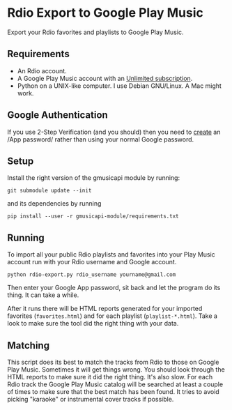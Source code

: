 Rdio Export to Google Play Music
================================

Export your Rdio favorites and playlists to Google Play Music.


Requirements
------------
 * An Rdio account.
 * A Google Play Music account with an [Unlimited subscription](https://support.google.com/googleplay/answer/3139566).
 * Python on a UNIX-like computer. I use Debian GNU/Linux. A Mac might work.

Google Authentication
---------------------
If you use 2-Step Verification (and you should) then you need to 
[create](https://security.google.com/settings/security/apppasswords) an /App password/ rather than using your normal 
Google password.

Setup
-----
Install the right version of the gmusicapi module by running:

    git submodule update --init

and its dependencies by running

    pip install --user -r gmusicapi-module/requirements.txt

Running
-------
To import all your public Rdio playlists and favorites into your Play Music account run with your Rdio username and 
Google account.

    python rdio-export.py rdio_username yourname@gmail.com

Then enter your Google App password, sit back and let the program do its thing. It can take a while.

After it runs there will be HTML reports generated for your imported favorites (`favorites.html`) and for each 
playlist (`playlist-*.html`). Take a look to make sure the tool did the right thing with your data.

Matching
--------
This script does its best to match the tracks from Rdio to those on Google Play Music. Sometimes it will get
things wrong. You should look through the HTML reports to make sure it did the right thing. It's also slow.
For each Rdio track the Google Play Music catalog will be searched at least a couple of times to make sure that
the best match has been found. It tries to avoid picking "karaoke" or instrumental cover tracks if possible.
